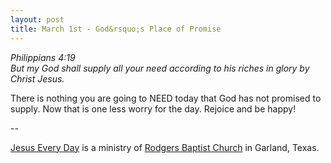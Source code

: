 ```yaml
---
layout: post
title: March 1st - God&rsquo;s Place of Promise
---
```


_Philippians 4:19  
But my God shall supply all your need according to his riches in
glory by Christ Jesus._

There is nothing you are going to NEED today that God has not
promised to supply. Now that is one less worry for the day. Rejoice
and be happy!

 --

<a href=http://jesuseveryday.net>Jesus Every Day</a> is a ministry of <a href=http://rodgersbaptist.net>Rodgers Baptist Church</a> in Garland, Texas.
